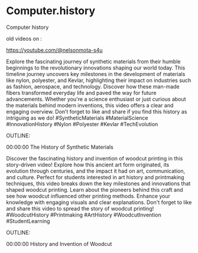 # Computer.history
Computer history 


old videos on :

https://youtube.com/@nelsonmota-s4u

Explore the fascinating journey of synthetic materials from their humble beginnings to the revolutionary innovations shaping our world today. This timeline journey uncovers key milestones in the development of materials like nylon, polyester, and Kevlar, highlighting their impact on industries such as fashion, aerospace, and technology. Discover how these man-made fibers transformed everyday life and paved the way for future advancements. Whether you're a science enthusiast or just curious about the materials behind modern inventions, this video offers a clear and engaging overview. Don’t forget to like and share if you find this history as intriguing as we do! #SyntheticMaterials #MaterialScience #InnovationHistory #Nylon #Polyester #Kevlar #TechEvolution

OUTLINE: 

00:00:00 The History of Synthetic Materials

Discover the fascinating history and invention of woodcut printing in this story-driven video! Explore how this ancient art form originated, its evolution through centuries, and the impact it had on art, communication, and culture. Perfect for students interested in art history and printmaking techniques, this video breaks down the key milestones and innovations that shaped woodcut printing. Learn about the pioneers behind this craft and see how woodcut influenced other printing methods. Enhance your knowledge with engaging visuals and clear explanations. Don't forget to like and share this video to spread the story of woodcut printing! #WoodcutHistory #Printmaking #ArtHistory #WoodcutInvention #StudentLearning

OUTLINE: 

00:00:00 History and Invention of Woodcut
